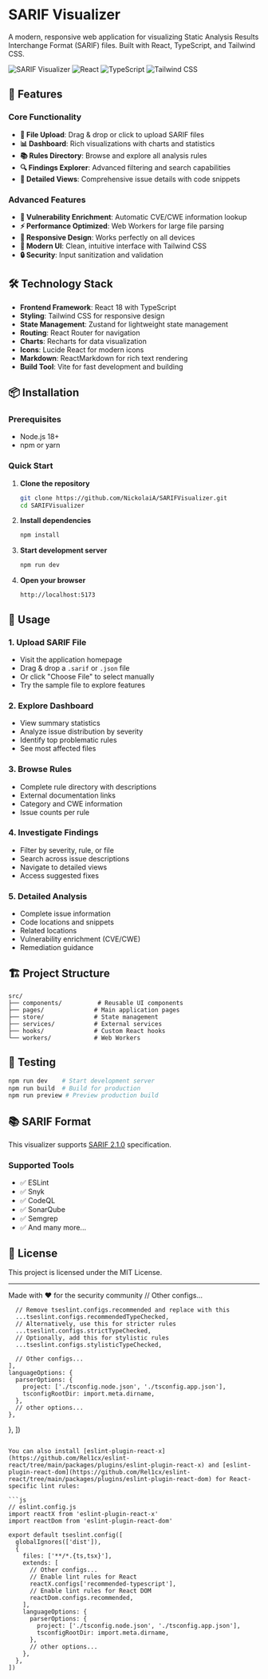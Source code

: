 # SARIF Visualizer

A modern, responsive web application for visualizing Static Analysis Results Interchange Format (SARIF) files. Built with React, TypeScript, and Tailwind CSS.

![SARIF Visualizer](https://img.shields.io/badge/SARIF-2.1.0-blue)
![React](https://img.shields.io/badge/React-18+-blue)
![TypeScript](https://img.shields.io/badge/TypeScript-5+-blue)
![Tailwind CSS](https://img.shields.io/badge/Tailwind-3+-blue)

## 🚀 Features

### Core Functionality
- **📁 File Upload**: Drag & drop or click to upload SARIF files
- **📊 Dashboard**: Rich visualizations with charts and statistics
- **📚 Rules Directory**: Browse and explore all analysis rules
- **🔍 Findings Explorer**: Advanced filtering and search capabilities
- **📄 Detailed Views**: Comprehensive issue details with code snippets

### Advanced Features
- **🔗 Vulnerability Enrichment**: Automatic CVE/CWE information lookup
- **⚡ Performance Optimized**: Web Workers for large file parsing
- **📱 Responsive Design**: Works perfectly on all devices
- **🎨 Modern UI**: Clean, intuitive interface with Tailwind CSS
- **🔒 Security**: Input sanitization and validation

## 🛠️ Technology Stack

- **Frontend Framework**: React 18 with TypeScript
- **Styling**: Tailwind CSS for responsive design
- **State Management**: Zustand for lightweight state management
- **Routing**: React Router for navigation
- **Charts**: Recharts for data visualization
- **Icons**: Lucide React for modern icons
- **Markdown**: ReactMarkdown for rich text rendering
- **Build Tool**: Vite for fast development and building

## 📦 Installation

### Prerequisites
- Node.js 18+ 
- npm or yarn

### Quick Start

1. **Clone the repository**
   ```bash
   git clone https://github.com/NickolaiA/SARIFVisualizer.git
   cd SARIFVisualizer
   ```

2. **Install dependencies**
   ```bash
   npm install
   ```

3. **Start development server**
   ```bash
   npm run dev
   ```

4. **Open your browser**
   ```
   http://localhost:5173
   ```

## 📖 Usage

### 1. Upload SARIF File
- Visit the application homepage
- Drag & drop a `.sarif` or `.json` file
- Or click "Choose File" to select manually
- Try the sample file to explore features

### 2. Explore Dashboard
- View summary statistics
- Analyze issue distribution by severity
- Identify top problematic rules
- See most affected files

### 3. Browse Rules
- Complete rule directory with descriptions
- External documentation links
- Category and CWE information
- Issue counts per rule

### 4. Investigate Findings
- Filter by severity, rule, or file
- Search across issue descriptions
- Navigate to detailed views
- Access suggested fixes

### 5. Detailed Analysis
- Complete issue information
- Code locations and snippets
- Related locations
- Vulnerability enrichment (CVE/CWE)
- Remediation guidance

## 🏗️ Project Structure

```
src/
├── components/          # Reusable UI components
├── pages/              # Main application pages
├── store/              # State management
├── services/           # External services
├── hooks/              # Custom React hooks
└── workers/            # Web Workers
```

## 🧪 Testing

```bash
npm run dev    # Start development server
npm run build  # Build for production
npm run preview # Preview production build
```

## 📚 SARIF Format

This visualizer supports [SARIF 2.1.0](https://docs.oasis-open.org/sarif/sarif/v2.1.0/sarif-v2.1.0.html) specification.

### Supported Tools
- ✅ ESLint
- ✅ Snyk  
- ✅ CodeQL
- ✅ SonarQube
- ✅ Semgrep
- ✅ And many more...

## 📄 License

This project is licensed under the MIT License.

---

Made with ❤️ for the security community
      // Other configs...

      // Remove tseslint.configs.recommended and replace with this
      ...tseslint.configs.recommendedTypeChecked,
      // Alternatively, use this for stricter rules
      ...tseslint.configs.strictTypeChecked,
      // Optionally, add this for stylistic rules
      ...tseslint.configs.stylisticTypeChecked,

      // Other configs...
    ],
    languageOptions: {
      parserOptions: {
        project: ['./tsconfig.node.json', './tsconfig.app.json'],
        tsconfigRootDir: import.meta.dirname,
      },
      // other options...
    },
  },
])
```

You can also install [eslint-plugin-react-x](https://github.com/Rel1cx/eslint-react/tree/main/packages/plugins/eslint-plugin-react-x) and [eslint-plugin-react-dom](https://github.com/Rel1cx/eslint-react/tree/main/packages/plugins/eslint-plugin-react-dom) for React-specific lint rules:

```js
// eslint.config.js
import reactX from 'eslint-plugin-react-x'
import reactDom from 'eslint-plugin-react-dom'

export default tseslint.config([
  globalIgnores(['dist']),
  {
    files: ['**/*.{ts,tsx}'],
    extends: [
      // Other configs...
      // Enable lint rules for React
      reactX.configs['recommended-typescript'],
      // Enable lint rules for React DOM
      reactDom.configs.recommended,
    ],
    languageOptions: {
      parserOptions: {
        project: ['./tsconfig.node.json', './tsconfig.app.json'],
        tsconfigRootDir: import.meta.dirname,
      },
      // other options...
    },
  },
])
```
